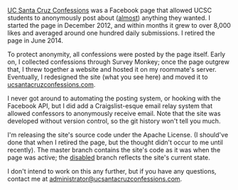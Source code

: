 [UC Santa Cruz Confessions](https://www.facebook.com/UCSantaCruzConfessions)
was a Facebook page that allowed UCSC students to anonymously post
about ([almost](rules.html)) anything they wanted. I started the page in
December 2012, and within months it grew to over 8,000 likes and averaged
around one hundred daily submissions. I retired the page in June 2014.

To protect anonymity, all confessions were posted by the page itself. Early
on, I collected confessions through Survey Monkey; once the page outgrew
that, I threw together a website and hosted it on my roommate's server.
Eventually, I redesigned the site (what you see here) and moved it to
[ucsantacruzconfessions.com](http://ucsantacruzconfessions.com).

I never got around to automating the posting system, or hooking with the
Facebook API, but I did add a Craigslist-esque email relay system that
allowed confessors to anonymously receive email. Note that the site was
developed without version control, so the git history won't tell you
much.

I'm releasing the site's source code under the Apache License. (I
should've done that when I retired the page, but the thought didn't
occur to me until recently). The master branch contains the site's code as
it was when the page was active; the [disabled](../disabled) branch
reflects the site's current state.

I don't intend to work on this any further, but if you have any questions,
contact me at administrator@ucsantacruzconfessions.com.
